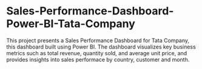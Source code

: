 # Sales-Performance-Dashboard-Power-BI-Tata-Company
This project presents a Sales Performance Dashboard for Tata Company, this dashboard built using Power BI. The dashboard visualizes key business metrics such as total revenue, quantity sold, and average unit price, and provides insights into sales performace by country, customer and month. 
